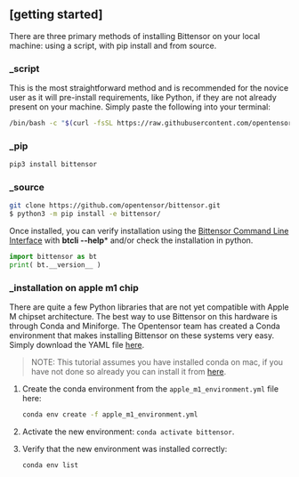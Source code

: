 
## [getting started]


There are three primary methods of installing Bittensor on your local machine: using a script, with pip install and from source.

### _script

This is the most straightforward method and is recommended for the novice user as it will pre-install requirements, like Python, if they are not already present on your machine. Simply paste the following into your terminal:

```bash dark
/bin/bash -c "$(curl -fsSL https://raw.githubusercontent.com/opentensor/bittensor/master/scripts/install.sh)"
```


### _pip

```bash dark
pip3 install bittensor
```


### _source

```bash dark
git clone https://github.com/opentensor/bittensor.git
$ python3 -m pip install -e bittensor/
```

Once installed, you can verify installation using the [Bittensor Command Line Interface](reference/btcli) with **btcli --help*** and/or check the installation in python.
```python numbered dark
import bittensor as bt
print( bt.__version__ )
```

### _installation on apple m1 chip 

There are quite a few Python libraries that are not yet compatible with Apple M chipset architecture. The best way to use Bittensor on this hardware is through Conda and Miniforge. The Opentensor team has created a Conda environment that makes installing Bittensor on these systems very easy. Simply download the YAML file [here](https://github.com/opentensor/bittensor/blob/master/scripts/environments/apple_m1_environment.yml). 

> NOTE: This tutorial assumes you have installed conda on mac, if you have not done so already you can install it from [here](https://conda.io/projects/conda/en/latest/user-guide/install/macos.html).

1. Create the conda environment from the `apple_m1_environment.yml` file here:
    ```bash
    conda env create -f apple_m1_environment.yml
    ```

2. Activate the new environment: `conda activate bittensor`.
3. Verify that the new environment was installed correctly:
   ```bash
   conda env list
   ```